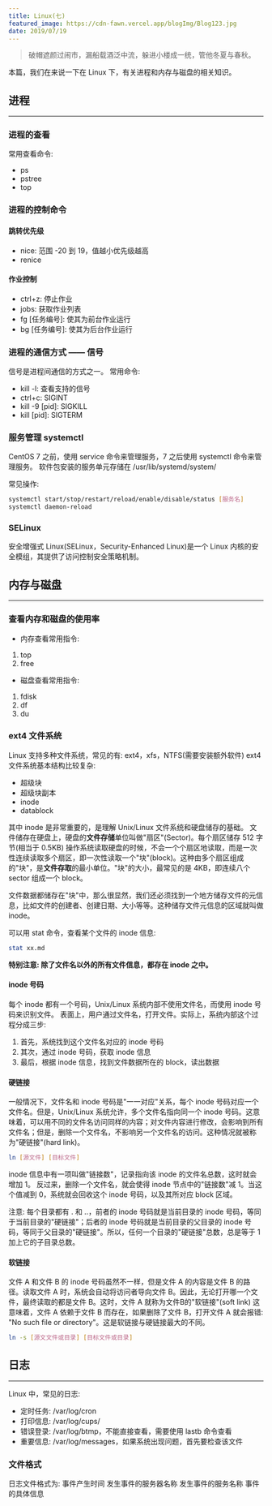 ```yaml
---
title: Linux(七)
featured_image: https://cdn-fawn.vercel.app/blogImg/Blog123.jpg
date: 2019/07/19
---
```


> 破帽遮颜过闹市，漏船载酒泛中流，躲进小楼成一统，管他冬夏与春秋。 

本篇，我们在来说一下在 Linux 下，有关进程和内存与磁盘的相关知识。

## 进程
***  
### 进程的查看
常用查看命令: 
- ps
- pstree
- top

### 进程的控制命令
#### 跳转优先级
- nice: 范围 -20 到 19，值越小优先级越高
- renice

#### 作业控制
- ctrl+z: 停止作业
- jobs: 获取作业列表
 - fg [任务编号]: 使其为前台作业运行
 - bg [任务编号]: 使其为后台作业运行

### 进程的通信方式 —— 信号
信号是进程间通信的方式之一。
常用命令: 
- kill -l: 查看支持的信号
- ctrl+c: SIGINT
- kill -9 [pid]: SIGKILL 
- kill [pid]: SIGTERM

### 服务管理 systemctl
CentOS 7 之前，使用 service 命令来管理服务，7 之后使用 systemctl 命令来管理服务。
软件包安装的服务单元存储在 /usr/lib/systemd/system/

常见操作: 
``` sh
systemctl start/stop/restart/reload/enable/disable/status [服务名]
systemctl daemon-reload
```

### SELinux
安全增强式 Linux(SELinux，Security-Enhanced Linux)是一个 Linux 内核的安全模组，其提供了访问控制安全策略机制。

## 内存与磁盘
***  
### 查看内存和磁盘的使用率
- 内存查看常用指令: 
 1. top
 2. free
- 磁盘查看常用指令: 
 1. fdisk
 2. df
 3. du

### ext4 文件系统
Linux 支持多种文件系统，常见的有: ext4，xfs，NTFS(需要安装额外软件)
ext4 文件系统基本结构比较复杂: 
- 超级块
- 超级块副本
- inode
- datablock

其中 inode 是非常重要的，是理解 Unix/Linux 文件系统和硬盘储存的基础。
文件储存在硬盘上，硬盘的**文件存储**单位叫做"扇区"(Sector)。每个扇区储存 512 字节(相当于 0.5KB)
操作系统读取硬盘的时候，不会一个个扇区地读取，而是一次性连续读取多个扇区，即一次性读取一个"块"(block)。这种由多个扇区组成的"块"，是**文件存取**的最小单位。"块"的大小，最常见的是 4KB，即连续八个 sector 组成一个 block。

文件数据都储存在"块"中，那么很显然，我们还必须找到一个地方储存文件的元信息，比如文件的创建者、创建日期、大小等等。这种储存文件元信息的区域就叫做 inode。

可以用 stat 命令，查看某个文件的 inode 信息: 
``` sh
stat xx.md
```

**特别注意: 除了文件名以外的所有文件信息，都存在 inode 之中。**

#### inode 号码
每个 inode 都有一个号码，Unix/Linux 系统内部不使用文件名，而使用 inode 号码来识别文件。
表面上，用户通过文件名，打开文件。实际上，系统内部这个过程分成三步: 
1. 首先，系统找到这个文件名对应的 inode 号码
2. 其次，通过 inode 号码，获取 inode 信息
3. 最后，根据 inode 信息，找到文件数据所在的 block，读出数据

#### 硬链接
一般情况下，文件名和 inode 号码是"一一对应"关系，每个 inode 号码对应一个文件名。但是，Unix/Linux 系统允许，多个文件名指向同一个 inode 号码。这意味着，可以用不同的文件名访问同样的内容；对文件内容进行修改，会影响到所有文件名；但是，删除一个文件名，不影响另一个文件名的访问。这种情况就被称为"硬链接"(hard link)。
``` sh
ln [源文件] [目标文件]
```

inode 信息中有一项叫做"链接数"，记录指向该 inode 的文件名总数，这时就会增加 1。
反过来，删除一个文件名，就会使得 inode 节点中的"链接数"减 1。当这个值减到 0，系统就会回收这个 inode 号码，以及其所对应 block 区域。

注意: 每个目录都有 . 和 ..，前者的 inode 号码就是当前目录的 inode 号码，等同于当前目录的"硬链接"；后者的 inode 号码就是当前目录的父目录的 inode 号码，等同于父目录的"硬链接"。所以，任何一个目录的"硬链接"总数，总是等于 1 加上它的子目录总数。

#### 软链接
文件 A 和文件 B 的 inode 号码虽然不一样，但是文件 A 的内容是文件 B 的路径。读取文件 A 时，系统会自动将访问者导向文件 B。因此，无论打开哪一个文件，最终读取的都是文件 B。这时，文件 A 就称为文件B的"软链接"(soft link)
这意味着，文件 A 依赖于文件 B 而存在，如果删除了文件 B，打开文件 A 就会报错: "No such file or directory"。这是软链接与硬链接最大的不同。
``` sh
ln -s [源文文件或目录] [目标文件或目录]
```

## 日志
***  
Linux 中，常见的日志: 
- 定时任务: /var/log/cron
- 打印信息: /var/log/cups/
- 错误登录: /var/log/btmp，不能直接查看，需要使用 lastb 命令查看
- 重要信息: /var/log/messages，如果系统出现问题，首先要检查该文件

### 文件格式
日志文件格式为: 事件产生时间 发生事件的服务器名称 发生事件的服务名称 事件的具体信息